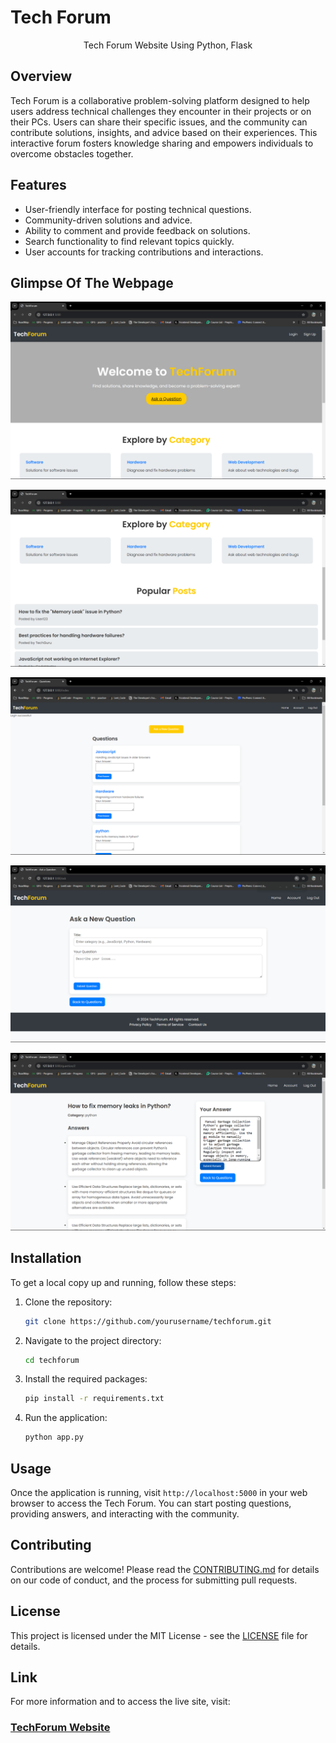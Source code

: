 # Tech Forum

<p align="center">
Tech Forum Website Using Python, Flask
</p>

## Overview

Tech Forum is a collaborative problem-solving platform designed to help users address technical challenges they encounter in their projects or on their PCs. Users can share their specific issues, and the community can contribute solutions, insights, and advice based on their experiences. This interactive forum fosters knowledge sharing and empowers individuals to overcome obstacles together.

## Features

- User-friendly interface for posting technical questions.
- Community-driven solutions and advice.
- Ability to comment and provide feedback on solutions.
- Search functionality to find relevant topics quickly.
- User accounts for tracking contributions and interactions.

## Glimpse Of The Webpage

<p align="center"><img src="/static/images/Screenshot (45).png" alt="Screenshot 1"></p>
<p align="center"><img src="/static/images/Screenshot (46).png" alt="Screenshot 2"></p>
<p align="center"><img src="/static/images/Screenshot (47).png" alt="Screenshot 3"></p>
<p align="center"><img src="/static/images/Screenshot (48).png" alt="Screenshot 4"></p>
<p align="center"><img src="/static/images/Screenshot (49).png" alt="Screenshot 5"></p>

## Installation

To get a local copy up and running, follow these steps:

1. Clone the repository:
   ```bash
   git clone https://github.com/yourusername/techforum.git
   ```

2. Navigate to the project directory:
   ```bash
   cd techforum
   ```

3. Install the required packages:
   ```bash
   pip install -r requirements.txt
   ```

4. Run the application:
   ```bash
   python app.py
   ```

## Usage

Once the application is running, visit `http://localhost:5000` in your web browser to access the Tech Forum. You can start posting questions, providing answers, and interacting with the community.

## Contributing

Contributions are welcome! Please read the [CONTRIBUTING.md](CONTRIBUTING.md) for details on our code of conduct, and the process for submitting pull requests.

## License

This project is licensed under the MIT License - see the [LICENSE](LICENSE) file for details.

## Link

For more information and to access the live site, visit:
### [TechForum Website](...)